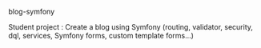 
blog-symfony

Student project : Create a blog using Symfony (routing, validator, security, dql, services, Symfony forms, custom template forms...)

